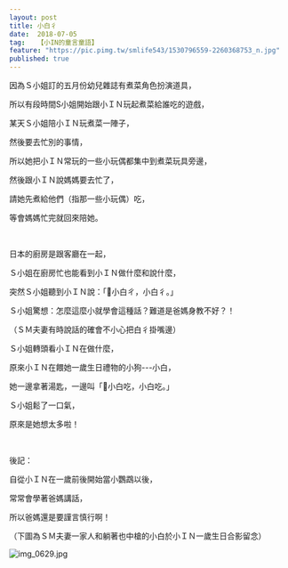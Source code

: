 ```yaml
---
layout: post
title: 小白彳
date:  2018-07-05
tag:   【小IN的童言童語】
feature: "https://pic.pimg.tw/smlife543/1530796559-2260368753_n.jpg"
published: true 
---
```

<p>因為Ｓ小姐訂的五月份幼兒雜誌有煮菜角色扮演道具，</p>

<p>所以有段時間S小姐開始跟小ＩＮ玩起煮菜給誰吃的遊戲，</p>

<p>某天Ｓ小姐陪小ＩＮ玩煮菜一陣子，</p>

<p>然後要去忙別的事情，</p>

<p>所以她把小ＩＮ常玩的一些小玩偶都集中到煮菜玩具旁邊，</p>

<p>然後跟小ＩＮ說媽媽要去忙了，</p>

<p>請她先煮給他們（指那一些小玩偶）吃，</p>

<p>等會媽媽忙完就回來陪她。</p>

<p>&nbsp;</p>

<p>日本的廚房是跟客廳在一起，</p>

<p>Ｓ小姐在廚房忙也能看到小ＩＮ做什麼和說什麼，</p>

<p>突然Ｓ小姐聽到小ＩＮ說：「小白ㄔ，小白彳。」</p>

<p>Ｓ小姐驚想：怎麼這麼小就學會這種話？難道是爸媽身教不好？！</p>

<p>（ＳＭ夫妻有時說話的確會不小心把白彳掛嘴邊）</p>

<p>Ｓ小姐轉頭看小ＩＮ在做什麼，</p>

<p>原來小ＩＮ在餵她一歲生日禮物的小狗---小白，</p>

<p>她一邊拿著湯匙，一邊叫「小白吃，小白吃。」</p>

<p>Ｓ小姐鬆了一口氣，</p>

<p>原來是她想太多啦！</p>

<p>&nbsp;</p>

<p>後記：</p>

<p>自從小ＩＮ在一歲前後開始當小鸚鵡以後，</p>

<p>常常會學著爸媽講話，</p>

<p>所以爸媽還是要謹言慎行啊！</p>

<p>（下圖為ＳＭ夫妻一家人和躺著也中槍的小白於小ＩＮ一歲生日合影留念）</p>

<p><img alt="img_0629.jpg" src="https://pic.pimg.tw/smlife543/1530796559-2260368753_n.jpg" title="img_0629.jpg"></p>

